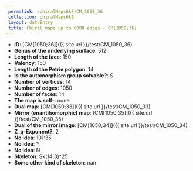 ```yaml
--- 
 permalink: /chiralMaps6kE/CM_1050_36 
 collection: chiralMaps6kE
 layout: dataEntry
 title: Chiral maps up to 6000 edges - CM[1050;36]
---
```


- **ID**: [CM[1050;36]]({{ site.url }}/test/CM_1050_36)
- **Genus of the underlying surface**: 512
- **Length of the face**: 150
- **Valency**: 150
- **Length of the Petrie polygon**: 14
- **Is the automorphism group solvable?**: S
- **Number of vertices**: 14
- **Number of edges**: 1050
- **Number of faces**: 14
- **The map is self-**: none
- **Dual map**: [CM[1050;33]]({{ site.url }}/test/CM_1050_33)
- **Mirror (enantihomorphic) map**: [CM[1050;35]]({{ site.url }}/test/CM_1050_35)
- **Dual of the mirror image**: [CM[1050;34]]({{ site.url }}/test/CM_1050_34)
- **Z_q-Exponent?**: 2
- **No idea**:  101:35
- **No idea**: Y
- **No idea**: N
- **Skeleton**: Sk(14;3)^25
- **Some other kind of skeleton**: nan
